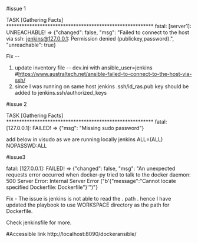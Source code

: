 #issue 1

TASK [Gathering Facts] *********************************************************
fatal: [server1]: UNREACHABLE! => {"changed": false, "msg": "Failed to connect to the host via ssh: jenkins@127.0.0.1: Permission denied (publickey,password).", "unreachable": true}

Fix -- 

1. update inventory file -- dev.ini with ansible_user=jenkins
#https://www.australtech.net/ansible-failed-to-connect-to-the-host-via-ssh/
2. since I was running on same host jenkins .ssh/id_ras.pub key should be added to jenkins.ssh/authorized_keys

#issue 2

TASK [Gathering Facts] *********************************************************
fatal: [127.0.0.1]: FAILED! => {"msg": "Missing sudo password"}

add below in visudo as we are running locally
jenkins     ALL=(ALL) NOPASSWD:ALL

#issue3

fatal: [127.0.0.1]: FAILED! => {"changed": false, "msg": "An unexpected requests error occurred when docker-py tried to talk to the docker daemon: 500 Server Error: Internal Server Error (\"b'{\"message\":\"Cannot locate specified Dockerfile: Dockerfile\"}'\")"}

Fix - The issue is jenkins is not able to read the . path . 
hence I have updated the playbook to use WORKSPACE directory as the path for Dockerfile.

Check jenkinsfile for more.

#Accessible link
http://localhost:8090/dockeransible/